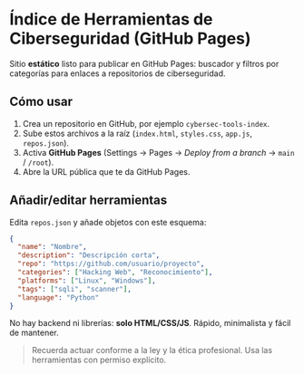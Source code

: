 
# Índice de Herramientas de Ciberseguridad (GitHub Pages)

Sitio **estático** listo para publicar en GitHub Pages: buscador y filtros por categorías para enlaces a repositorios de ciberseguridad.

## Cómo usar

1. Crea un repositorio en GitHub, por ejemplo `cybersec-tools-index`.
2. Sube estos archivos a la raíz (`index.html`, `styles.css`, `app.js`, `repos.json`).
3. Activa **GitHub Pages** (Settings → Pages → _Deploy from a branch_ → `main` / `/root`).  
4. Abre la URL pública que te da GitHub Pages.

## Añadir/editar herramientas

Edita `repos.json` y añade objetos con este esquema:

```json
{
  "name": "Nombre",
  "description": "Descripción corta",
  "repo": "https://github.com/usuario/proyecto",
  "categories": ["Hacking Web", "Reconocimiento"],
  "platforms": ["Linux", "Windows"],
  "tags": ["sqli", "scanner"],
  "language": "Python"
}
```

No hay backend ni librerías: **solo HTML/CSS/JS**. Rápido, minimalista y fácil de mantener.

> Recuerda actuar conforme a la ley y la ética profesional. Usa las herramientas con permiso explícito.

